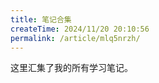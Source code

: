 ```yaml
---
title: 笔记合集
createTime: 2024/11/20 20:10:56
permalink: /article/mlq5nrzh/
---
```

这里汇集了我的所有学习笔记。

<LinkCard title="Notes of GAMES101 现代计算机图形学入门" href="/graphics/" />
